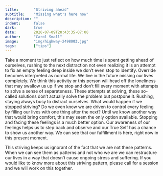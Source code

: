```yaml
---
title:       "Striving ahead"
subtitle:    "Missing what's here now"
description: ""
indent:      false
dark:        true
date:        2020-07-09T20:43:35-07:00
author:      "Carol Small"
image:       "img/highway-2498003.jpg"
tags:        ["tips"]
---
```

Take a moment to just reflect on how much time is spent getting ahead of
ourselves, rushing to the next distraction not even realizing it is an attempt
to fix an empty feeling deep inside we don’t even stop to identify.  Override
becomes interpreted as normal life. We live in the future missing our lives
completely.  We think this activity or this person will head off the loneliness
that may swallow us up if we stop and don’t fill every moment with attempts to
solve a sense of separateness.  These attempts at solving, these so-called
solutions don’t actually solve the problem but postpone it.  Rushing, staying
always busy to distract ourselves. What would happen if we stopped striving? Do
we even know we are driven to control every feeling by filling our lives with
one thing after the next? Until we know another way that would bring comfort,
this may seem the only option available. Stopping and facing these feelings is a
much better option. Our awareness of our feelings helps us to step back and
observe and our True Self has a chance to show us another way. We can see that
our fulfillment is here, right now in this present moment.

This striving keeps us ignorant of the fact that we are not these patterns. When
we can see them as patterns and not who we are we can restructure our lives in a
way that doesn’t cause ongoing stress and suffering. If you would like to know
more about this striving pattern, please call for a session and we will work on
this together.
